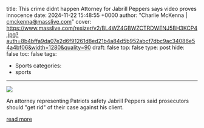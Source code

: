 title: This crime didnt happen Attorney for Jabrill Peppers says video proves innocence
date: 2024-11-22 15:48:55 +0000
author: "Charlie McKenna | cmckenna@masslive.com"
cover: https://www.masslive.com/resizer/v2/BL4WZ4GBWZCTRDWENJ5BH3KCP4.jpg?auth=8b4bffa9da07e2d6f91261d8ed21b4a84d5b952abcf7dbc9ac34086e54a4bf06&width=1280&quality=90
draft: false
top: false
type: post
hide: false
toc: false
tags:
  - Sports
categories:
  - sports
---

![](https://www.masslive.com/resizer/v2/BL4WZ4GBWZCTRDWENJ5BH3KCP4.jpg?auth=8b4bffa9da07e2d6f91261d8ed21b4a84d5b952abcf7dbc9ac34086e54a4bf06&width=1280&quality=90)

An attorney representing Patriots safety Jabrill Peppers said prosecutors should "get rid" of their case against his client.

[read more](https://www.masslive.com/news/2024/11/attorney-for-jabrill-peppers-says-video-proves-clients-innocence.html)
